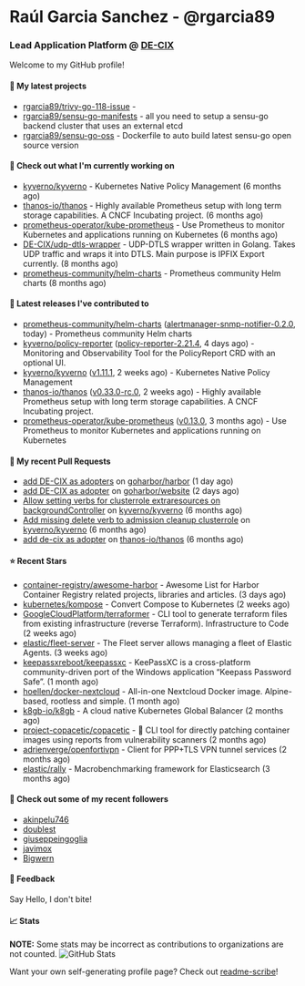 # Raúl Garcia Sanchez - @rgarcia89
### Lead Application Platform @ [DE-CIX](https://de-cix.net/)

Welcome to my GitHub profile!

#### 🌱 My latest projects

- [rgarcia89/trivy-go-118-issue](https://github.com/rgarcia89/trivy-go-118-issue) - 
- [rgarcia89/sensu-go-manifests](https://github.com/rgarcia89/sensu-go-manifests) - all you need to setup a sensu-go backend cluster that uses an external etcd
- [rgarcia89/sensu-go-oss](https://github.com/rgarcia89/sensu-go-oss) - Dockerfile to auto build latest sensu-go open source version

#### 👷 Check out what I'm currently working on

- [kyverno/kyverno](https://github.com/kyverno/kyverno) - Kubernetes Native Policy Management (6 months ago)
- [thanos-io/thanos](https://github.com/thanos-io/thanos) - Highly available Prometheus setup with long term storage capabilities. A CNCF Incubating project. (6 months ago)
- [prometheus-operator/kube-prometheus](https://github.com/prometheus-operator/kube-prometheus) - Use Prometheus to monitor Kubernetes and applications running on Kubernetes (6 months ago)
- [DE-CIX/udp-dtls-wrapper](https://github.com/DE-CIX/udp-dtls-wrapper) - UDP-DTLS wrapper written in Golang. Takes UDP traffic and wraps it into DTLS. Main purpose is IPFIX Export currently. (8 months ago)
- [prometheus-community/helm-charts](https://github.com/prometheus-community/helm-charts) - Prometheus community Helm charts (8 months ago)

#### 🔭 Latest releases I've contributed to

- [prometheus-community/helm-charts](https://github.com/prometheus-community/helm-charts) ([alertmanager-snmp-notifier-0.2.0](https://github.com/prometheus-community/helm-charts/releases/tag/alertmanager-snmp-notifier-0.2.0), today) - Prometheus community Helm charts
- [kyverno/policy-reporter](https://github.com/kyverno/policy-reporter) ([policy-reporter-2.21.4](https://github.com/kyverno/policy-reporter/releases/tag/policy-reporter-2.21.4), 4 days ago) - Monitoring and Observability Tool for the PolicyReport CRD with an optional UI.
- [kyverno/kyverno](https://github.com/kyverno/kyverno) ([v1.11.1](https://github.com/kyverno/kyverno/releases/tag/v1.11.1), 2 weeks ago) - Kubernetes Native Policy Management
- [thanos-io/thanos](https://github.com/thanos-io/thanos) ([v0.33.0-rc.0](https://github.com/thanos-io/thanos/releases/tag/v0.33.0-rc.0), 2 weeks ago) - Highly available Prometheus setup with long term storage capabilities. A CNCF Incubating project.
- [prometheus-operator/kube-prometheus](https://github.com/prometheus-operator/kube-prometheus) ([v0.13.0](https://github.com/prometheus-operator/kube-prometheus/releases/tag/v0.13.0), 3 months ago) - Use Prometheus to monitor Kubernetes and applications running on Kubernetes

#### 🔨 My recent Pull Requests

- [add DE-CIX as adopters](https://github.com/goharbor/harbor/pull/19707) on [goharbor/harbor](https://github.com/goharbor/harbor) (1 day ago)
- [add DE-CIX as adopter](https://github.com/goharbor/website/pull/520) on [goharbor/website](https://github.com/goharbor/website) (2 days ago)
- [Allow setting verbs for clusterrole extraresources on backgroundController](https://github.com/kyverno/kyverno/pull/7380) on [kyverno/kyverno](https://github.com/kyverno/kyverno) (6 months ago)
- [Add missing delete verb to admission cleanup clusterrole](https://github.com/kyverno/kyverno/pull/7375) on [kyverno/kyverno](https://github.com/kyverno/kyverno) (6 months ago)
- [add de-cix as adopter](https://github.com/thanos-io/thanos/pull/6386) on [thanos-io/thanos](https://github.com/thanos-io/thanos) (6 months ago)

#### ⭐ Recent Stars

- [container-registry/awesome-harbor](https://github.com/container-registry/awesome-harbor) - Awesome List for Harbor Container Registry related projects, libraries and articles. (3 days ago)
- [kubernetes/kompose](https://github.com/kubernetes/kompose) - Convert Compose to Kubernetes (2 weeks ago)
- [GoogleCloudPlatform/terraformer](https://github.com/GoogleCloudPlatform/terraformer) - CLI tool to generate terraform files from existing infrastructure (reverse Terraform). Infrastructure to Code (2 weeks ago)
- [elastic/fleet-server](https://github.com/elastic/fleet-server) - The Fleet server allows managing a fleet of Elastic Agents. (3 weeks ago)
- [keepassxreboot/keepassxc](https://github.com/keepassxreboot/keepassxc) - KeePassXC is a cross-platform community-driven port of the Windows application “Keepass Password Safe”. (1 month ago)
- [hoellen/docker-nextcloud](https://github.com/hoellen/docker-nextcloud) - All-in-one Nextcloud Docker image. Alpine-based, rootless and simple. (1 month ago)
- [k8gb-io/k8gb](https://github.com/k8gb-io/k8gb) - A cloud native Kubernetes Global Balancer (2 months ago)
- [project-copacetic/copacetic](https://github.com/project-copacetic/copacetic) - 🧵 CLI tool for directly patching container images using reports from vulnerability scanners (2 months ago)
- [adrienverge/openfortivpn](https://github.com/adrienverge/openfortivpn) - Client for PPP&#43;TLS VPN tunnel services (2 months ago)
- [elastic/rally](https://github.com/elastic/rally) - Macrobenchmarking framework for Elasticsearch (3 months ago)

#### 👯 Check out some of my recent followers

- [akinpelu746](https://github.com/akinpelu746)
- [doublest](https://github.com/doublest)
- [giuseppeingoglia](https://github.com/giuseppeingoglia)
- [javimox](https://github.com/javimox)
- [Bigwern](https://github.com/Bigwern)

#### 💬 Feedback

Say Hello, I don't bite!

#### 📈 Stats

**NOTE:** Some stats may be incorrect as contributions to organizations are not counted.
![GitHub Stats](https://github-readme-stats.vercel.app/api?username=rgarcia89&count_private=false&theme=tokyonight&show_icons=true)

Want your own self-generating profile page? Check out [readme-scribe](https://github.com/muesli/readme-scribe)!
